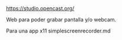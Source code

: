 https://studio.opencast.org/

Web para poder grabar pantalla y/o webcam.


Para una app x11
simplescreenrecorder.md
